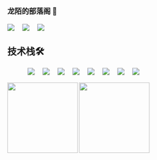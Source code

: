 ### 龙陌的部落阁 👋


<!--
[![Longmo's GitHub stats](https://github-readme-stats.vercel.app/api?username=long36708&show_icons=true&theme=ambient_gradient&locale=cn)](https://github.com/anuraghazra/github-readme-stats)
<p align="center">[![AlbertZhang's WakaTime stats](https://github-readme-stats.vercel.app/api/wakatime?username=long36708)](https://github.com/anuraghazra/github-readme-stats)</p>
<a href="https://wakatime.com/@c54bebca-686c-45cc-b125-a3dd62633bcf"><img align="center" src="https://wakatime.com/badge/user/c54bebca-686c-45cc-b125-a3dd62633bcf.svg" ></a>&emsp;
-->


<!-- 个人资料 -->
<p align="center"> 

  <a href="https://space.bilibili.com/248956095" target="_blank"><img align="center" src="https://img.shields.io/badge/Bilibili-B站-%23df1a7c?style=flat"/></a>&emsp;
  <a href="http://longmo666.gitee.io/longmo-blog" target="_blank"><img align="center"  src="https://img.shields.io/badge/Docs-文档站-%231a41df?style=flat"/></a>&emsp;
  <a href="https://komarev.com/ghpvc/?username=long36708&abbreviated=true" target="_blank"><img align="center" src="https://komarev.com/ghpvc/?username=long36708&abbreviated=true"/></a>

</p>


## 技术栈🛠️
<p align="left"> 
      &emsp;&emsp;&emsp;
      <!-- 前端 -->
      <a href="#"><img src="https://img.shields.io/badge/Vue.js-35495e.svg?style=flat-square&logo=vue.js&logoColor=4FC08D" ></a>&emsp;
      <a href="#"><img src="https://img.shields.io/badge/React-20232a.svg?style=flat-square&logo=react&logoColor=61DAFB" ></a>&emsp;
      <a href="#"><img src="https://img.shields.io/badge/TypeScript-007ACC.svg?style=flat-square&logo=typescript&logoColor=white" ></a>&emsp;
      <!-- 后端和数据库 -->
      <a href="#"><img src="https://img.shields.io/badge/Java-ED8B00?style=flat-square&logo=openjdk&logoColor=white" ></a>&emsp;
      <a href="#"><img src="https://img.shields.io/badge/Python-14354C?style=flat-square&logo=python&logoColor=white" ></a>&emsp;
      <a href="#"><img src="https://img.shields.io/badge/MySQL-00000F?style=flat-square&logo=mysql&logoColor=white" ></a>&emsp;
      <a href="#"><img src="https://img.shields.io/badge/redis-%23DD0031.svg?&style=flat-square&logo=redis&logoColor=white" ></a>&emsp;
      <a href="#"><img src="https://img.shields.io/badge/MongoDB-4EA94B?style=flat-square&logo=mongodb&logoColor=white" ></a>&emsp;
</p>



<img height="160px" align="left" src="https://github-readme-stats.vercel.app/api?username=long36708&locale=cn&line_height=21&show_icons=true&theme=ambient_gradient&rank_icon=default&custom_title=我的统计数据"/>

<img height="160px" align="left" src="https://github-readme-stats.vercel.app/api/top-langs/?username=long36708&include_all_commits=true&locale=cn&line_height=33&theme=&langs_count=6&layout=compact&custom_title=我的常用语言"/>



